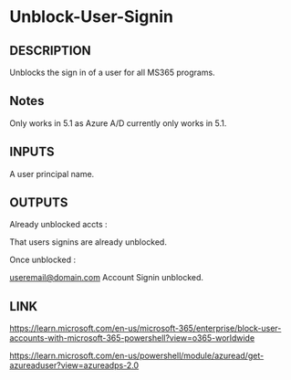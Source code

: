 # Unblock-User-Signin

## DESCRIPTION

Unblocks the sign in of a user for all MS365 programs.

## Notes

Only works in 5.1 as Azure A/D currently only works in 5.1.

## INPUTS

A user principal name.

## OUTPUTS

Already unblocked accts :

That users signins are already unblocked.

Once unblocked :

useremail@domain.com Account Signin unblocked.

## LINK

https://learn.microsoft.com/en-us/microsoft-365/enterprise/block-user-accounts-with-microsoft-365-powershell?view=o365-worldwide

https://learn.microsoft.com/en-us/powershell/module/azuread/get-azureaduser?view=azureadps-2.0
